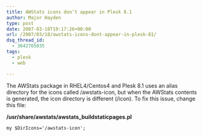 ```yaml
---
title: AWStats icons don’t appear in Plesk 8.1
author: Major Hayden
type: post
date: 2007-03-18T19:17:26+00:00
url: /2007/03/18/awstats-icons-dont-appear-in-plesk-81/
dsq_thread_id:
  - 3642765835
tags:
  - plesk
  - web

---
```

The AWStats package in RHEL4/Centos4 and Plesk 8.1 uses an alias directory for the icons called /awstats-icon, but when the AWStats contents is generated, the icon directory is different (/icon). To fix this issue, change this file:

**/usr/share/awstats/awstats_buildstaticpages.pl**

`my $DirIcons='/awstats-icon';`